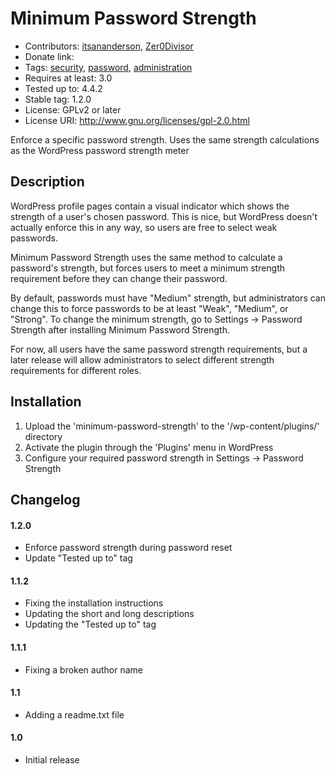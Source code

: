 Minimum Password Strength
=========================
* Contributors: [itsananderson](http://profiles.wordpress.org/itsananderson),
  [Zer0Divisor](http://profiles.wordpress.org/Zer0Divisor)
* Donate link: 
* Tags: [security](http://wordpress.org/extend/plugins/tags/security),
  [password](http://wordpress.org/extend/plugins/tags/password),
  [administration](http://wordpress.org/extend/plugins/tags/administration)
* Requires at least: 3.0
* Tested up to: 4.4.2
* Stable tag: 1.2.0
* License: GPLv2 or later
* License URI: http://www.gnu.org/licenses/gpl-2.0.html

Enforce a specific password strength. Uses the same strength calculations as the WordPress password strength meter

Description
-----------

WordPress profile pages contain a visual indicator which shows the strength of a user's chosen password. This is nice, but WordPress doesn't actually enforce this in any way, so users are free to select weak passwords.

Minimum Password Strength uses the same method to calculate a password's strength, but forces users to meet a minimum strength requirement before they can change their password.

By default, passwords must have "Medium" strength, but administrators can change this to force passwords to be at least "Weak", "Medium", or "Strong". To change the minimum strength, go to Settings -> Password Strength after installing Minimum Password Strength.

For now, all users have the same password strength requirements, but a later release will allow administrators to select different strength requirements for different roles.

Installation
------------

1. Upload the 'minimum-password-strength' to the '/wp-content/plugins/' directory
1. Activate the plugin through the 'Plugins' menu in WordPress
1. Configure your required password strength in Settings -> Password Strength

Changelog
---------

#### 1.2.0 ####
* Enforce password strength during password reset
* Update "Tested up to" tag

#### 1.1.2 ####
* Fixing the installation instructions
* Updating the short and long descriptions
* Updating the "Tested up to" tag

#### 1.1.1 ####
* Fixing a broken author name

#### 1.1 ####
* Adding a readme.txt file

#### 1.0 ####
* Initial release